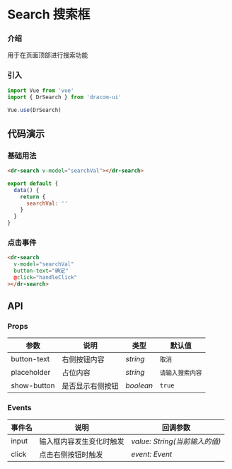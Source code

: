 # Search 搜索框

### 介绍

用于在页面顶部进行搜索功能

### 引入

```js
import Vue from 'vue'
import { DrSearch } from 'dracom-ui'

Vue.use(DrSearch)
```

## 代码演示

### 基础用法

```html
<dr-search v-model="searchVal"></dr-search>
```

```js
export default {
  data() {
    return {
      searchVal: ''
    }
  }
}
```

### 点击事件

```html
<dr-search
  v-model="searchVal"
  button-text="确定"
  @click="handleClick"
></dr-search>
```

## API

### Props

| 参数        | 说明             | 类型      | 默认值           |
| ----------- | ---------------- | --------- | ---------------- |
| button-text | 右侧按钮内容     | _string_  | `取消`           |
| placeholder | 占位内容         | _string_  | `请输入搜索内容` |
| show-button | 是否显示右侧按钮 | _boolean_ | `true`           |

### Events

| 事件名 | 说明                     | 回调参数                      |
| ------ | ------------------------ | ----------------------------- |
| input  | 输入框内容发生变化时触发 | _value: String(当前输入的值)_ |
| click  | 点击右侧按钮时触发       | _event: Event_                |
